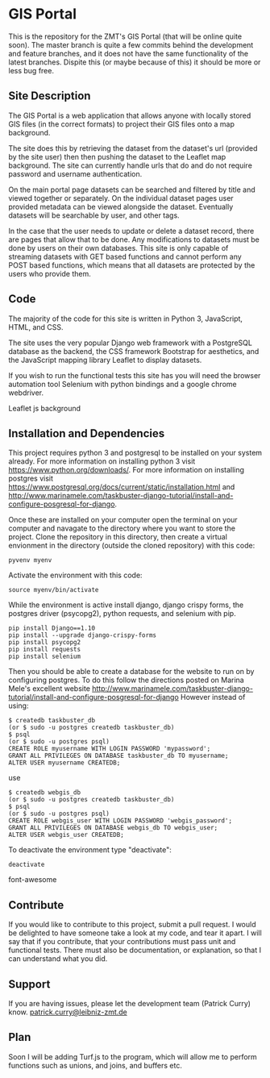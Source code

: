 GIS Portal
========

This is the repository for the ZMT's GIS Portal (that will be online quite soon).
The master branch is quite a few commits behind the development and feature branches, and it does not
have the same functionality of the latest branches. Dispite this (or maybe because of this) it should 
be more or less bug free.


Site Description
----------------

The GIS Portal is a web application that allows anyone with locally stored 
GIS files (in the correct formats) to project their GIS files onto a map background.

The site does this by retrieving the dataset from the dataset's url (provided by the site user)
then then pushing the dataset to the Leaflet map background. The site can currently handle urls that do
and do not require password and username authentication.

On the main portal page datasets can be searched and filtered by title and viewed together or separately.
On the individual dataset pages user provided metadata can be viewed alongside the dataset. Eventually
datasets will be searchable by user, and other tags.

In the case that the user needs to update or delete a dataset record, there are pages that allow that to be
done. Any modifications to datasets must be done by users on their own databases. This site is only capable of
streaming datasets with GET based functions and cannot perform any POST based functions, which means that all
datasets are protected by the users who provide them.


Code
----

The majority of the code for this site is written in Python 3, JavaScript, HTML, and CSS.

The site uses the very popular Django web framework with a PostgreSQL database as the backend, the CSS framework
Bootstrap for aesthetics, and the JavaScript mapping library Leaflet to display datasets.

If you wish to run the functional tests this site has you will need the browser automation tool Selenium with python
bindings and a google chrome webdriver.

Leaflet js background


Installation and Dependencies
-----------------------------

This project requires python 3 and postgresql to be installed on your system already. For more information
on installing python 3 visit https://www.python.org/downloads/. For more information on installing postgres visit 
https://www.postgresql.org/docs/current/static/installation.html and
http://www.marinamele.com/taskbuster-django-tutorial/install-and-configure-posgresql-for-django.


Once these are installed on your computer open the terminal on your computer and navagate to the directory where you want
to store the project. Clone the repository in this directory, then create a virtual envionment in the directory (outside the
cloned repository) with this code:
```
pyvenv myenv
```


Activate the environment with this code:
```
source myenv/bin/activate
```


While the environment is active install django, django crispy forms, the postgres driver (psycopg2),
python requests, and selenium with pip.
```
pip install Django==1.10
pip install --upgrade django-crispy-forms
pip install psycopg2
pip install requests
pip install selenium
```

Then you should be able to create a database for the website to run on by configuring postgres. To do this follow the directions posted
on Marina Mele's excellent website http://www.marinamele.com/taskbuster-django-tutorial/install-and-configure-posgresql-for-django 
However instead of using:
```
$ createdb taskbuster_db
(or $ sudo -u postgres createdb taskbuster_db)
$ psql
(or $ sudo -u postgres psql)
CREATE ROLE myusername WITH LOGIN PASSWORD 'mypassword';
GRANT ALL PRIVILEGES ON DATABASE taskbuster_db TO myusername;
ALTER USER myusername CREATEDB;

```

use

```
$ createdb webgis_db
(or $ sudo -u postgres createdb taskbuster_db)
$ psql
(or $ sudo -u postgres psql)
CREATE ROLE webgis_user WITH LOGIN PASSWORD 'webgis_password';
GRANT ALL PRIVILEGES ON DATABASE webgis_db TO webgis_user;
ALTER USER webgis_user CREATEDB;
```


To deactivate the environment type "deactivate":
```
deactivate
```

font-awesome


Contribute
----------

If you would like to contribute to this project, submit a pull request. I would be delighted to have someone take a look at my code, and tear it apart.
I will say that if you contribute, that your contributions must pass unit and functional tests. There must also be documentation, or
explanation, so that I can understand what you did.


Support
-------

If you are having issues, please let the development team (Patrick Curry) know.
patrick.curry@leibniz-zmt.de


Plan
----

Soon I will be adding Turf.js to the program, which will allow me to perform functions such as unions, and joins, and buffers etc.
